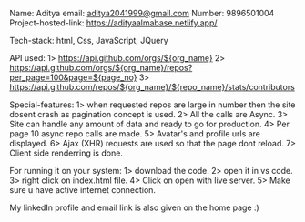 Name: Aditya
email: aditya2041999@gmail.com
Number: 9896501004
Project-hosted-link: https://adityaalmabase.netlify.app/

Tech-stack: html, Css, JavaScript, JQuery

API used: 1> https://api.github.com/orgs/${org_name}
          2> https://api.github.com/orgs/${org_name}/repos?per_page=100&page=${page_no}
          3> https://api.github.com/repos/${org_name}/${repo_name}/stats/contributors

Special-features: 1> when requested repos are large in number then the site dosent crash as pagination concept is used.
                  2> All the calls are Async.
                  3> Site can handle any amount of data and ready to go for production.
                  4> Per page 10 async repo calls are made.
                  5> Avatar's and profile urls are displayed.
                  6> Ajax (XHR) requests are used so that the page dont reload.
                  7> Client side renderring is done.

For running it on your system: 1> download the code.
                               2> open it in vs code.
                               3> right click on index.html file.
                               4> Click on open with live server.
                               5> Make sure u have active internet connection.

    
My linkedIn profile and email link is also given on the home page :) 